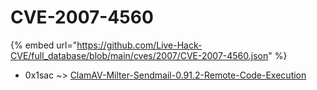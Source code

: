 # CVE-2007-4560
{% embed url="https://github.com/Live-Hack-CVE/full_database/blob/main/cves/2007/CVE-2007-4560.json" %}

* 0x1sac ~> [ClamAV-Milter-Sendmail-0.91.2-Remote-Code-Execution](https://www.alice-snow.ru/2007/database/cve-2007-4560/clamav-milter-sendmail-0.91.2-remote-code-execution-0x1sac)